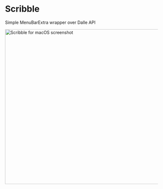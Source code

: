# Scribble
Simple MenuBarExtra wrapper over Dalle API

<img width="510" alt="Scribble for macOS screenshot" src="https://blob.sh/f576d3.png">
